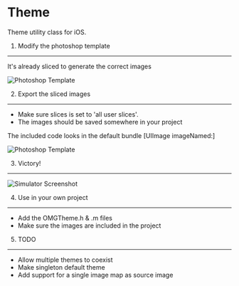 Theme
=====

Theme utility class for iOS. 

1. Modify the photoshop template
--------------------------------

It's already sliced to generate the correct images

![Photoshop Template](https://raw.github.com/hanonno/Theme/master/Readme/save-for-web.png)


2. Export the sliced images
---------------------------

- Make sure slices is set to 'all user slices'.
- The images should be saved somewhere in your project

The included code looks in the default bundle [UIImage imageNamed:]

![Photoshop Template](https://raw.github.com/hanonno/Theme/master/Readme/save-optimized-as.png)

3. Victory!
-----------

![Simulator Screenshot](https://raw.github.com/hanonno/Theme/master/Readme/simulator-screenshot.png)

4. Use in your own project
--------------------------

- Add the OMGTheme.h & .m files
- Make sure the images are included in the project


5. TODO
-------

- Allow multiple themes to coexist
- Make singleton default theme
- Add support for a single image map as source image
